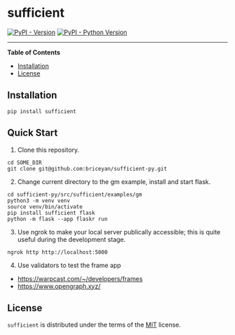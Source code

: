 # sufficient

[![PyPI - Version](https://img.shields.io/pypi/v/sufficient.svg)](https://pypi.org/project/sufficient)
[![PyPI - Python Version](https://img.shields.io/pypi/pyversions/sufficient.svg)](https://pypi.org/project/sufficient)

---

**Table of Contents**

- [Installation](#installation)
- [License](#license)

## Installation

```console
pip install sufficient
```

## Quick Start

1. Clone this repository.

```console
cd SOME_DIR
git clone git@github.com:briceyan/sufficient-py.git
```

2. Change current directory to the gm example, install and start flask.

```console
cd sufficient-py/src/sufficient/examples/gm
python3 -m venv venv
source venv/bin/activate
pip install sufficient flask
python -m flask --app flaskr run
```

3. Use ngrok to make your local server publically accessible; this is quite useful during the development stage.

```console
ngrok http http://localhost:5000
```

4. Use validators to test the frame app

- https://warpcast.com/~/developers/frames
- https://www.opengraph.xyz/

## License

`sufficient` is distributed under the terms of the [MIT](https://spdx.org/licenses/MIT.html) license.

